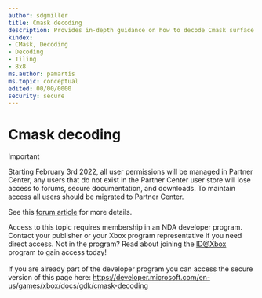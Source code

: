 ```yaml
---
author: sdgmiller
title: Cmask decoding
description: Provides in-depth guidance on how to decode Cmask surface. Gives description of Cmask encoding modes that can be chosen by the hardware.
kindex:
- CMask, Decoding
- Decoding
- Tiling
- 8x8
ms.author: pamartis
ms.topic: conceptual
edited: 00/00/0000
security: secure
---
```


# Cmask decoding
> [!IMPORTANT]
> Starting February 3rd 2022, all user permissions will be managed in Partner Center, any users that do not exist in the Partner Center user store will lose access to forums, secure documentation, and downloads. To maintain access all users should be migrated to Partner Center. <p></p>See this <a href="https://forums.xboxlive.com/articles/132187/breaking-change-user-access-for-forums-secure-docu.html">forum article</a> for more details.  

 Access to this topic requires membership in an NDA developer program. Contact your publisher or your Xbox program representative if you need direct access. Not in the program? Read about joining the <a href="https://www.xbox.com/Developers/id">ID@Xbox</a> program to gain access today!  <br/><br/>If you are already part of the developer program you can access the secure version of this page here: <a target="_blank" href="https://developer.microsoft.com/en-us/games/xbox/docs/gdk/cmask-decoding">https://developer.microsoft.com/en-us/games/xbox/docs/gdk/cmask-decoding</a>